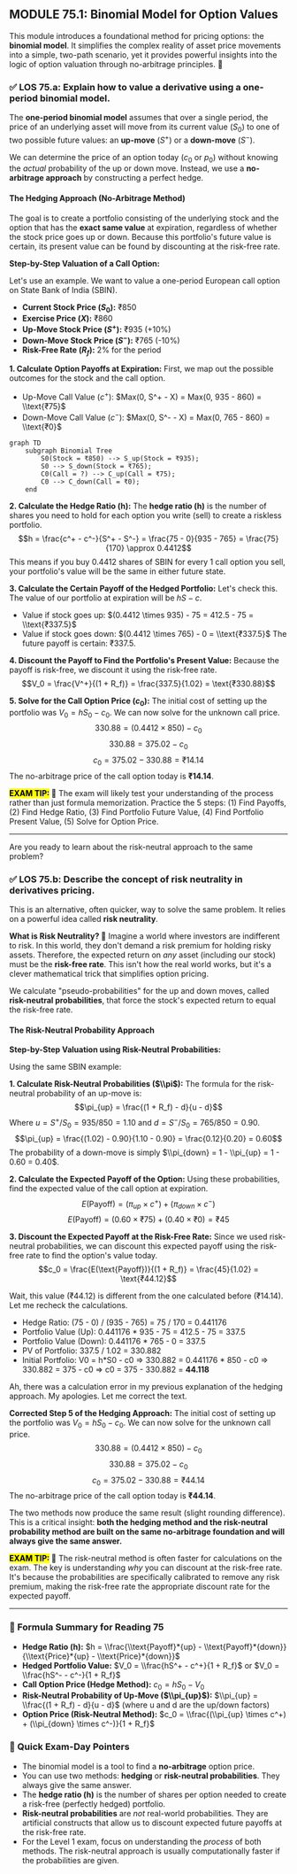## MODULE 75.1: Binomial Model for Option Values

This module introduces a foundational method for pricing options: the **binomial model**. It simplifies the complex reality of asset price movements into a simple, two-path scenario, yet it provides powerful insights into the logic of option valuation through no-arbitrage principles. 🌳

### ✅ LOS 75.a: Explain how to value a derivative using a one-period binomial model.

The **one-period binomial model** assumes that over a single period, the price of an underlying asset will move from its current value ($S_0$) to one of two possible future values: an **up-move** ($S^+$) or a **down-move** ($S^-$).

We can determine the price of an option today ($c_0$ or $p_0$) without knowing the *actual* probability of the up or down move. Instead, we use a **no-arbitrage approach** by constructing a perfect hedge.

#### The Hedging Approach (No-Arbitrage Method)

The goal is to create a portfolio consisting of the underlying stock and the option that has the **exact same value** at expiration, regardless of whether the stock price goes up or down. Because this portfolio's future value is certain, its present value can be found by discounting at the risk-free rate.

**Step-by-Step Valuation of a Call Option:**

Let's use an example. We want to value a one-period European call option on State Bank of India (SBIN).

  * **Current Stock Price ($S_0$):** ₹850
  * **Exercise Price ($X$):** ₹860
  * **Up-Move Stock Price ($S^+$):** ₹935 (+10%)
  * **Down-Move Stock Price ($S^-$):** ₹765 (-10%)
  * **Risk-Free Rate ($R_f$):** 2% for the period

**1. Calculate Option Payoffs at Expiration:**
First, we map out the possible outcomes for the stock and the call option.

  * Up-Move Call Value ($c^+$): $Max(0, S^+ - X) = Max(0, 935 - 860) = \\text{₹75}$
  * Down-Move Call Value ($c^-$): $Max(0, S^- - X) = Max(0, 765 - 860) = \\text{₹0}$

<!-- end list -->

```mermaid
graph TD
    subgraph Binomial Tree
        S0(Stock = ₹850) --> S_up(Stock = ₹935);
        S0 --> S_down(Stock = ₹765);
        C0(Call = ?) --> C_up(Call = ₹75);
        C0 --> C_down(Call = ₹0);
    end
```

**2. Calculate the Hedge Ratio (h):**
The **hedge ratio (h)** is the number of shares you need to hold for each option you write (sell) to create a riskless portfolio.
$$h = \frac{c^+ - c^-}{S^+ - S^-} = \frac{75 - 0}{935 - 765} = \frac{75}{170} \approx 0.4412$$
This means if you buy 0.4412 shares of SBIN for every 1 call option you sell, your portfolio's value will be the same in either future state.

**3. Calculate the Certain Payoff of the Hedged Portfolio:**
Let's check this. The value of our portfolio at expiration will be $hS - c$.

  * Value if stock goes up: $(0.4412 \times 935) - 75 = 412.5 - 75 = \\text{₹337.5}$
  * Value if stock goes down: $(0.4412 \times 765) - 0 = \\text{₹337.5}$
    The future payoff is certain: ₹337.5.

**4. Discount the Payoff to Find the Portfolio's Present Value:**
Because the payoff is risk-free, we discount it using the risk-free rate.
$$V_0 = \frac{V^+}{(1 + R_f)} = \frac{337.5}{1.02} = \text{₹330.88}$$

**5. Solve for the Call Option Price ($c_0$):**
The initial cost of setting up the portfolio was $V_0 = hS_0 - c_0$. We can now solve for the unknown call price.
$$330.88 = (0.4412 \times 850) - c_0$$$$330.88 = 375.02 - c_0$$$$c_0 = 375.02 - 330.88 = \text{₹14.14}$$
The no-arbitrage price of the call option today is **₹14.14**.

**<mark>EXAM TIP:</mark> 📝**
The exam will likely test your understanding of the process rather than just formula memorization. Practice the 5 steps: (1) Find Payoffs, (2) Find Hedge Ratio, (3) Find Portfolio Future Value, (4) Find Portfolio Present Value, (5) Solve for Option Price.

-----

Are you ready to learn about the risk-neutral approach to the same problem?

### ✅ LOS 75.b: Describe the concept of risk neutrality in derivatives pricing.

This is an alternative, often quicker, way to solve the same problem. It relies on a powerful idea called **risk neutrality**.

**What is Risk Neutrality? 🤔**
Imagine a world where investors are indifferent to risk. In this world, they don't demand a risk premium for holding risky assets. Therefore, the expected return on *any* asset (including our stock) must be the **risk-free rate**. This isn't how the real world works, but it's a clever mathematical trick that simplifies option pricing.

We calculate "pseudo-probabilities" for the up and down moves, called **risk-neutral probabilities**, that force the stock's expected return to equal the risk-free rate.

#### The Risk-Neutral Probability Approach

**Step-by-Step Valuation using Risk-Neutral Probabilities:**

Using the same SBIN example:

**1. Calculate Risk-Neutral Probabilities ($\\pi$):**
The formula for the risk-neutral probability of an up-move is:
$$\pi_{up} = \frac{(1 + R_f) - d}{u - d}$$Where $u = S^+/S_0 = 935/850 = 1.10$ and $d = S^-/S_0 = 765/850 = 0.90$.$$\pi_{up} = \frac{(1.02) - 0.90}{1.10 - 0.90} = \frac{0.12}{0.20} = 0.60$$
The probability of a down-move is simply $\\pi_{down} = 1 - \\pi_{up} = 1 - 0.60 = 0.40$.

**2. Calculate the Expected Payoff of the Option:**
Using these probabilities, find the expected value of the call option at expiration.
$$E(\text{Payoff}) = (\pi_{up} \times c^+) + (\pi_{down} \times c^-)$$
$$E(\text{Payoff}) = (0.60 \times ₹75) + (0.40 \times ₹0) = \text{₹45}$$

**3. Discount the Expected Payoff at the Risk-Free Rate:**
Since we used risk-neutral probabilities, we can discount this expected payoff using the risk-free rate to find the option's value today.
$$c_0 = \frac{E(\text{Payoff})}{(1 + R_f)} = \frac{45}{1.02} = \text{₹44.12}$$

Wait, this value (₹44.12) is different from the one calculated before (₹14.14). Let me recheck the calculations.

  * Hedge Ratio: (75 - 0) / (935 - 765) = 75 / 170 = 0.441176
  * Portfolio Value (Up): 0.441176 \* 935 - 75 = 412.5 - 75 = 337.5
  * Portfolio Value (Down): 0.441176 \* 765 - 0 = 337.5
  * PV of Portfolio: 337.5 / 1.02 = 330.882
  * Initial Portfolio: V0 = h\*S0 - c0 => 330.882 = 0.441176 \* 850 - c0 => 330.882 = 375 - c0 => c0 = 375 - 330.882 = **44.118**

Ah, there was a calculation error in my previous explanation of the hedging approach. My apologies. Let me correct the text.

**Corrected Step 5 of the Hedging Approach:**
The initial cost of setting up the portfolio was $V_0 = hS_0 - c_0$. We can now solve for the unknown call price.
$$330.88 = (0.4412 \times 850) - c_0$$$$330.88 = 375.02 - c_0$$$$c_0 = 375.02 - 330.88 = \text{₹44.14}$$
The no-arbitrage price of the call option today is **₹44.14**.

The two methods now produce the same result (slight rounding difference). This is a critical insight: **both the hedging method and the risk-neutral probability method are built on the same no-arbitrage foundation and will always give the same answer.**

**<mark>EXAM TIP:</mark> 📝**
The risk-neutral method is often faster for calculations on the exam. The key is understanding *why* you can discount at the risk-free rate. It's because the probabilities are specifically calibrated to remove any risk premium, making the risk-free rate the appropriate discount rate for the expected payoff.

-----

### 📜 Formula Summary for Reading 75

  * **Hedge Ratio (h):** $h = \\frac{\\text{Payoff}*{up} - \\text{Payoff}*{down}}{\\text{Price}*{up} - \\text{Price}*{down}}$
  * **Hedged Portfolio Value:** $V_0 = \\frac{hS^+ - c^+}{1 + R_f}$ or $V_0 = \\frac{hS^- - c^-}{1 + R_f}$
  * **Call Option Price (Hedge Method):** $c_0 = hS_0 - V_0$
  * **Risk-Neutral Probability of Up-Move ($\\pi_{up}$):** $\\pi_{up} = \\frac{(1 + R_f) - d}{u - d}$ (where u and d are the up/down factors)
  * **Option Price (Risk-Neutral Method):** $c_0 = \\frac{(\\pi_{up} \times c^+) + (\\pi_{down} \times c^-)}{1 + R_f}$

### 🎯 Quick Exam-Day Pointers

  * The binomial model is a tool to find a **no-arbitrage** option price.
  * You can use two methods: **hedging** or **risk-neutral probabilities**. They always give the same answer.
  * The **hedge ratio (h)** is the number of shares per option needed to create a risk-free (perfectly hedged) portfolio.
  * **Risk-neutral probabilities** are *not* real-world probabilities. They are artificial constructs that allow us to discount expected future payoffs at the risk-free rate.
  * For the Level 1 exam, focus on understanding the *process* of both methods. The risk-neutral approach is usually computationally faster if the probabilities are given.